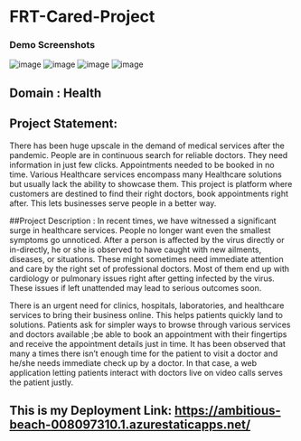 # FRT-Cared-Project

### Demo Screenshots
![image](https://user-images.githubusercontent.com/71871025/179370932-5c6df135-d750-4471-9282-0d399cb2ade4.png)
![image](https://user-images.githubusercontent.com/71871025/179370941-b71a2072-3e0e-48aa-bae6-ca76f97233ae.png)
![image](https://user-images.githubusercontent.com/71871025/179370951-e173b168-9649-43cb-ab15-9fbca0e8bd38.png)
![image](https://user-images.githubusercontent.com/71871025/179370957-f698592f-9cde-4c70-a75f-b4d654acb8e3.png)


## Domain : Health
## Project Statement: 
There has been huge upscale in the demand of medical services after the pandemic. People are in continuous search for reliable doctors. They need information in just few clicks. Appointments needed to be booked in no time. Various Healthcare services encompass many Healthcare solutions but usually lack the ability to showcase them. This project is platform where customers are destined to find their right doctors, book appointments right after. This lets businesses serve people in a better way.

##Project Description : 
In recent times, we have witnessed a significant surge in healthcare services. People no longer want even the smallest symptoms go unnoticed. After a person is affected by the virus directly or in-directly, he or she is observed to have caught with new ailments, diseases, or situations. These might sometimes need immediate attention and care by the right set of professional doctors. Most of them end up with cardiology or pulmonary issues right after getting infected by the virus. These issues if left unattended may lead to serious outcomes soon.

There is an urgent need for clinics, hospitals, laboratories, and healthcare services to bring their business online. This helps patients quickly land to solutions. Patients ask for simpler ways to browse through various services and doctors available ;be able to book an appointment with their fingertips and receive the appointment details just in time. It has been observed that many a times there isn’t enough time for the patient to visit a doctor and he/she needs immediate check up by a doctor. In that case, a web application letting patients interact with doctors live on video calls serves the patient justly.



## This is my Deployment Link:   https://ambitious-beach-008097310.1.azurestaticapps.net/
